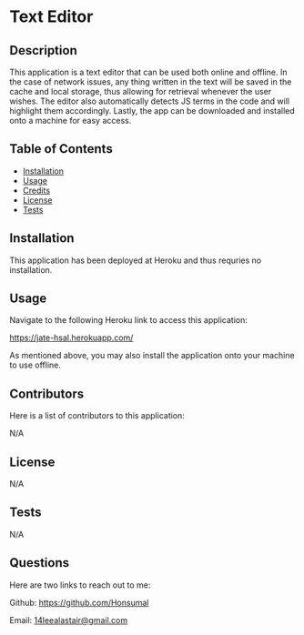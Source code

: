# Text Editor

## Description

This application is a text editor that can be used both online and offline. In the case of network issues, any thing written in the text will be saved in the cache and local storage, thus allowing for retrieval whenever the user wishes. The editor also automatically detects JS terms in the code and will highlight them accordingly. Lastly, the app can be downloaded and installed onto a machine for easy access.

## Table of Contents

- [Installation](#installation)
- [Usage](#usage)
- [Credits](#credits)
- [License](#license)
- [Tests](#tests)

## Installation

This application has been deployed at Heroku and thus requries no installation.

## Usage

Navigate to the following Heroku link to access this application:

https://jate-hsal.herokuapp.com/

As mentioned above, you may also install the application onto your machine to use offline.

## Contributors

Here is a list of contributors to this application:

N/A

## License

N/A

## Tests

N/A

## Questions

Here are two links to reach out to me:

Github: https://github.com/Honsumal

Email: 14leealastair@gmail.com